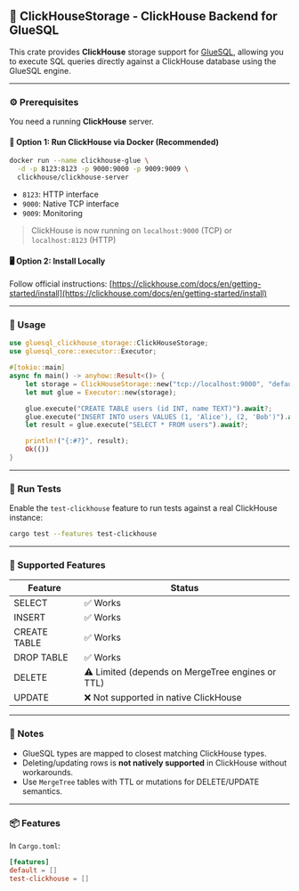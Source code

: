 ## 🚴 ClickHouseStorage - ClickHouse Backend for GlueSQL

This crate provides **ClickHouse** storage support for [GlueSQL](https://github.com/gluesql/gluesql), allowing you to execute SQL queries directly against a ClickHouse database using the GlueSQL engine.

---

### ⚙️ Prerequisites

You need a running **ClickHouse** server.

#### 🔧 Option 1: Run ClickHouse via Docker (Recommended)

```bash
docker run --name clickhouse-glue \
  -d -p 8123:8123 -p 9000:9000 -p 9009:9009 \
  clickhouse/clickhouse-server
```

* `8123`: HTTP interface
* `9000`: Native TCP interface
* `9009`: Monitoring

> ClickHouse is now running on `localhost:9000` (TCP) or `localhost:8123` (HTTP)

#### 🖥 Option 2: Install Locally

Follow official instructions:
[https://clickhouse.com/docs/en/getting-started/install](https://clickhouse.com/docs/en/getting-started/install)

---

### 🔌 Usage

```rust
use gluesql_clickhouse_storage::ClickHouseStorage;
use gluesql_core::executor::Executor;

#[tokio::main]
async fn main() -> anyhow::Result<()> {
    let storage = ClickHouseStorage::new("tcp://localhost:9000", "default").await?;
    let mut glue = Executor::new(storage);

    glue.execute("CREATE TABLE users (id INT, name TEXT)").await?;
    glue.execute("INSERT INTO users VALUES (1, 'Alice'), (2, 'Bob')").await?;
    let result = glue.execute("SELECT * FROM users").await?;

    println!("{:#?}", result);
    Ok(())
}
```

---

### 🧪 Run Tests

Enable the `test-clickhouse` feature to run tests against a real ClickHouse instance:

```bash
cargo test --features test-clickhouse
```

---

### 🧱 Supported Features

| Feature      | Status                                           |
| ------------ | ------------------------------------------------ |
| SELECT       | ✅ Works                                          |
| INSERT       | ✅ Works                                          |
| CREATE TABLE | ✅ Works                                          |
| DROP TABLE   | ✅ Works                                          |
| DELETE       | ⚠️ Limited (depends on MergeTree engines or TTL) |
| UPDATE       | ❌ Not supported in native ClickHouse             |

---

### 💬 Notes

* GlueSQL types are mapped to closest matching ClickHouse types.
* Deleting/updating rows is **not natively supported** in ClickHouse without workarounds.
* Use `MergeTree` tables with TTL or mutations for DELETE/UPDATE semantics.

---

### 📦 Features

In `Cargo.toml`:

```toml
[features]
default = []
test-clickhouse = []
```

